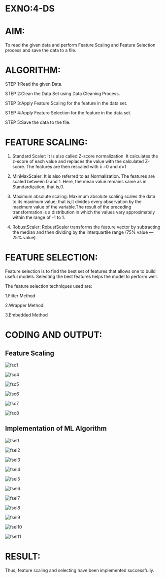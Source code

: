 # EXNO:4-DS
# AIM:
To read the given data and perform Feature Scaling and Feature Selection process and save the
data to a file.

# ALGORITHM:
STEP 1:Read the given Data.

STEP 2:Clean the Data Set using Data Cleaning Process.

STEP 3:Apply Feature Scaling for the feature in the data set.

STEP 4:Apply Feature Selection for the feature in the data set.

STEP 5:Save the data to the file.

# FEATURE SCALING:
1. Standard Scaler: It is also called Z-score normalization. It calculates the z-score of each value and replaces the value with the calculated Z-score. The features are then rescaled with x̄ =0 and σ=1

2. MinMaxScaler: It is also referred to as Normalization. The features are scaled between 0 and 1. Here, the mean value remains same as in Standardization, that is,0.

3. Maximum absolute scaling: Maximum absolute scaling scales the data to its maximum value; that is,it divides every observation by the maximum value of the variable.The result of the preceding transformation is a distribution in which the values vary approximately within the range of -1 to 1.

4. RobustScaler: RobustScaler transforms the feature vector by subtracting the median and then dividing by the interquartile range (75% value — 25% value).

# FEATURE SELECTION:
Feature selection is to find the best set of features that allows one to build useful models. Selecting the best features helps the model to perform well.

The feature selection techniques used are:

1.Filter Method

2.Wrapper Method

3.Embedded Method

# CODING AND OUTPUT:
## Feature Scaling

![fsc1](https://github.com/user-attachments/assets/5ce0face-8945-449e-a070-e083496b7401)

![fsc4](https://github.com/user-attachments/assets/5095e8cc-ee5f-41b8-a04f-5fe3f6081f2f)

![fsc5](https://github.com/user-attachments/assets/94f8fd6c-1cb5-4d3c-921a-97ae9e592833)

![fsc6](https://github.com/user-attachments/assets/ecda1d02-05e2-41ed-9ec1-9cb704b0be05)

![fsc7](https://github.com/user-attachments/assets/ade0fa07-3c6b-466d-bbac-7c05e546645e)

![fsc8](https://github.com/user-attachments/assets/06185e4d-ff1d-4496-a7d9-d23b74e7f931)

## Implementation of ML Algorithm

![fsel1](https://github.com/user-attachments/assets/dbf38ff3-2b50-4e2c-9990-dd24775723a2)

![fsel2](https://github.com/user-attachments/assets/5bff0f04-4d9a-4f33-a95f-32d36ac93333)

![fsel3](https://github.com/user-attachments/assets/b734fe67-945a-4b8f-a31f-4305845a0afd)

![fsel4](https://github.com/user-attachments/assets/8d42f8a1-b332-4f54-bbec-2676db51c632)

![fsel5](https://github.com/user-attachments/assets/1c2c8237-2968-4f04-925b-9d29943288ec)

![fsel6](https://github.com/user-attachments/assets/f17ae8fa-0183-413b-a2ec-5c7620585c7c)

![fsel7](https://github.com/user-attachments/assets/fe9f9e90-58ce-471f-8479-662d203d191f)

![fsel8](https://github.com/user-attachments/assets/4f3f9fad-9684-4501-b3a0-dfd577794035)


![fsel9](https://github.com/user-attachments/assets/4c3ab8b7-e8ab-4f15-ae68-54fc9819e196)

![fsel10](https://github.com/user-attachments/assets/96a708c0-ae16-40b7-b86f-3c19bb10bd60)

![fsel11](https://github.com/user-attachments/assets/49aa0300-fdc0-401c-8004-a310e18615eb)

# RESULT:
Thus, feature scaling and selecting have been implemented successfully. 
